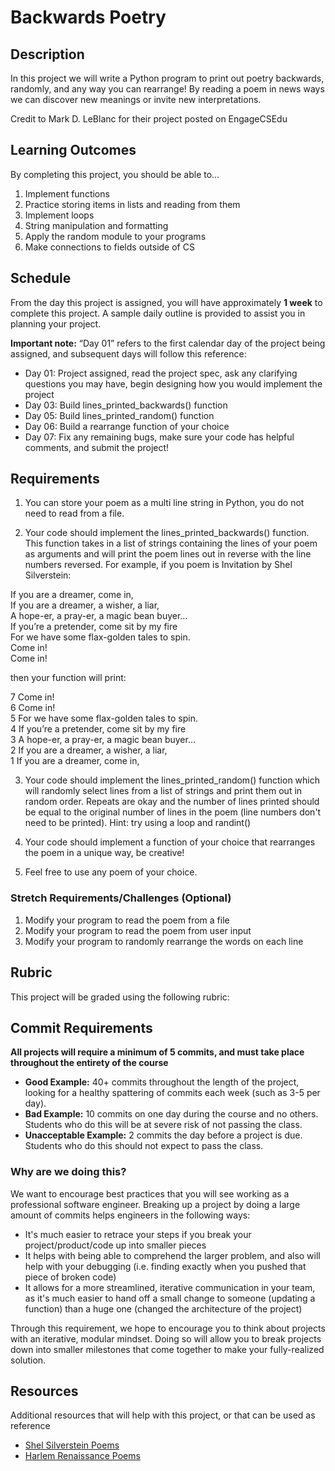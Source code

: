 # Backwards Poetry

## Description
In this project we will write a Python program to print out poetry backwards, randomly, and any way you can rearrange!
By reading a poem in news ways we can discover new meanings or invite new interpretations.

Credit to Mark D. LeBlanc for their project posted on EngageCSEdu

## Learning Outcomes
By completing this project, you should be able to…

1. Implement functions
1. Practice storing items in lists and reading from them
1. Implement loops
1. String manipulation and formatting
1. Apply the random module to your programs
1. Make connections to fields outside of CS

## Schedule

From the day this project is assigned, you will have approximately **1 week** to complete this project. A sample daily outline is provided to assist you in planning your project.

**Important note:** “Day 01” refers to the first calendar day of the project being assigned, and subsequent days will follow this reference:

- Day 01: Project assigned, read the project spec, ask any clarifying questions you may have, begin designing how you would implement the project
- Day 03: Build lines_printed_backwards() function
- Day 05: Build lines_printed_random() function
- Day 06: Build a rearrange function of your choice
- Day 07: Fix any remaining bugs, make sure your code has helpful comments, and submit the project!

## Requirements

1. You can store your poem as a multi line string in Python, you do not need to read from a file.

2. Your code should implement the lines_printed_backwards() function. This function takes in a list of strings containing
the lines of your poem as arguments and will print the poem lines out in reverse with the line numbers reversed. For example, if you poem is Invitation by Shel Silverstein:

If you are a dreamer, come in,\
If you are a dreamer, a wisher, a liar,\
A hope-er, a pray-er, a magic bean buyer…\
If you’re a pretender, come sit by my fire\
For we have some flax-golden tales to spin.\
Come in!\
Come in!

then your function will print:

7 Come in!\
6 Come in!\
5 For we have some flax-golden tales to spin.\
4 If you’re a pretender, come sit by my fire\
3 A hope-er, a pray-er, a magic bean buyer…\
2 If you are a dreamer, a wisher, a liar,\
1 If you are a dreamer, come in,

3. Your code should implement the lines_printed_random() function which will randomly select lines from a list of strings and
print them out in random order. Repeats are okay and the number of lines printed should be equal to the original number of lines
in the poem (line numbers don't need to be printed). Hint: try using a loop and randint()

4. Your code should implement a function of your choice that rearranges the poem in a unique way, be creative!

5. Feel free to use any poem of your choice.

### Stretch Requirements/Challenges (Optional)
1. Modify your program to read the poem from a file
1. Modify your program to read the poem from user input
1. Modify your program to randomly rearrange the words on each line

## Rubric
This project will be graded using the following rubric: <tbd>

## Commit Requirements

**All projects will require a minimum of 5 commits, and must take place throughout the entirety of the course**

- **Good Example:** 40+ commits throughout the length of the project, looking for a healthy spattering of commits each week (such as 3-5 per day).
- **Bad Example:** 10 commits on one day during the course and no others. Students who do this will be at severe risk of not passing the class.
- **Unacceptable Example:** 2 commits the day before a project is due. Students who do this should not expect to pass the class. 

### Why are we doing this?
We want to encourage best practices that you will see working as a professional software engineer. Breaking up a project by doing a large amount of commits helps engineers in the following ways:

- It's much easier to retrace your steps if you break your project/product/code up into smaller pieces
- It helps with being able to comprehend the larger problem, and also will help with your debugging (i.e. finding exactly when you pushed that piece of broken code)
- It allows for a more streamlined, iterative communication in your team, as it's much easier to hand off a small change to someone (updating a function) than a huge one (changed the architecture of the project)

Through this requirement, we hope to encourage you to think about projects with an iterative, modular mindset. Doing so will allow you to break projects down into smaller milestones that come together to make your fully-realized solution.

## Resources
Additional resources that will help with this project, or that can be used as reference

- [Shel Silverstein Poems](http://thewhynot100.blogspot.com/2014/05/46-short-and-sweet-shel-silverstein.html)
- [Harlem Renaissance Poems](https://education.cu-portland.edu/blog/classroom-resources/harlem-renaissance-poets-for-your-reading-list/)

